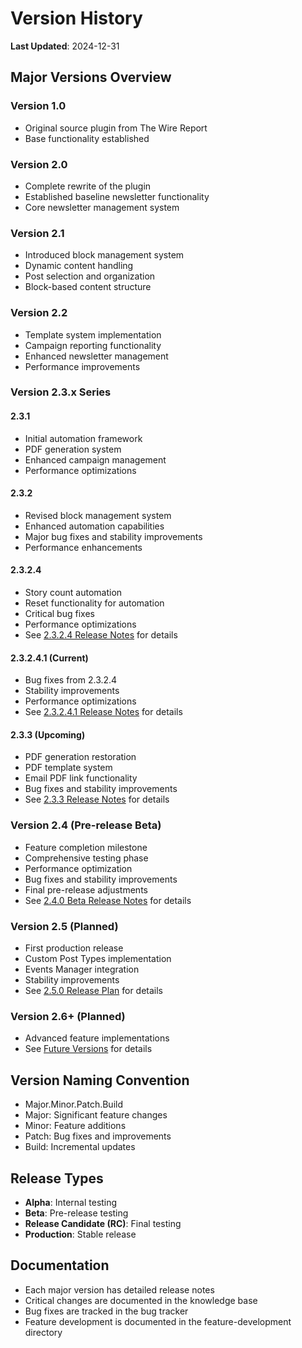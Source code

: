 # Version History
**Last Updated**: 2024-12-31

## Major Versions Overview

### Version 1.0
- Original source plugin from The Wire Report
- Base functionality established

### Version 2.0
- Complete rewrite of the plugin
- Established baseline newsletter functionality
- Core newsletter management system

### Version 2.1
- Introduced block management system
- Dynamic content handling
- Post selection and organization
- Block-based content structure

### Version 2.2
- Template system implementation
- Campaign reporting functionality
- Enhanced newsletter management
- Performance improvements

### Version 2.3.x Series

#### 2.3.1
- Initial automation framework
- PDF generation system
- Enhanced campaign management
- Performance optimizations

#### 2.3.2
- Revised block management system
- Enhanced automation capabilities
- Major bug fixes and stability improvements
- Performance enhancements

#### 2.3.2.4
- Story count automation
- Reset functionality for automation
- Critical bug fixes
- Performance optimizations
- See [2.3.2.4 Release Notes](2.3.2.4-notes.md) for details

#### 2.3.2.4.1 (Current)
- Bug fixes from 2.3.2.4
- Stability improvements
- Performance optimizations
- See [2.3.2.4.1 Release Notes](2.3.2.4.1-notes.md) for details

#### 2.3.3 (Upcoming)
- PDF generation restoration
- PDF template system
- Email PDF link functionality
- Bug fixes and stability improvements
- See [2.3.3 Release Notes](2.3.3-notes.md) for details

### Version 2.4 (Pre-release Beta)
- Feature completion milestone
- Comprehensive testing phase
- Performance optimization
- Bug fixes and stability improvements
- Final pre-release adjustments
- See [2.4.0 Beta Release Notes](2.4.0-beta-notes.md) for details

### Version 2.5 (Planned)
- First production release
- Custom Post Types implementation
- Events Manager integration
- Stability improvements
- See [2.5.0 Release Plan](2.5.0-plan.md) for details

### Version 2.6+ (Planned)
- Advanced feature implementations
- See [Future Versions](future-versions.md) for details

## Version Naming Convention
- Major.Minor.Patch.Build
- Major: Significant feature changes
- Minor: Feature additions
- Patch: Bug fixes and improvements
- Build: Incremental updates

## Release Types
- **Alpha**: Internal testing
- **Beta**: Pre-release testing
- **Release Candidate (RC)**: Final testing
- **Production**: Stable release

## Documentation
- Each major version has detailed release notes
- Critical changes are documented in the knowledge base
- Bug fixes are tracked in the bug tracker
- Feature development is documented in the feature-development directory 